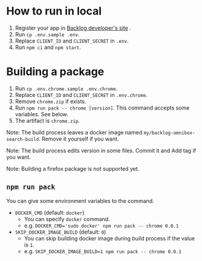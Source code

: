# How to run in local

1. Register your app in [Backlog developer's site](https://backlog.com/developer/applications/oauth2Clients) .
1. Run `cp .env.sample .env`.
1. Replace `CLIENT_ID` and `CLIENT_SECRET` in `.env`.
1. Run `npm ci` and `npm start`.

# Building a package

1. Run `cp .env.chrome.sample .env.chrome`.
1. Replace `CLIENT_ID` and `CLIENT_SECRET` in `.env.chrome`.
1. Remove `chrome.zip` if exists.
1. Run `npm run pack -- chrome [version]`. This command accepts some variables. See below.
1. The artifact is `chrome.zip`.

Note: The build process leaves a docker image named `my/backlog-omnibox-search-build`. Remove it yourself if you want.

Note: The build process edits version in some files. Commit it and Add tag if you want.

Note: Building a firefox package is not supported yet.

## `npm run pack`

You can give some environment variables to the command.

* `DOCKER_CMD` (default: `docker`)
    * You can specify `docker` command.
    * e.g. `DOCKER_CMD='sudo docker' npm run pack -- chrome 0.0.1`
* `SKIP_DOCKER_IMAGE_BUILD` (default: `0`)
    * You can skip building docker image during build process if the value is `1`.
    * e.g. `SKIP_DOCKER_IMAGE_BUILD=1 npm run pack -- chrome 0.0.1`
